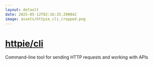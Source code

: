 ```yaml
---
layout: default
date: 2025-05-12T02:16:33.290842
image: assets/httpie_cli_cropped.png
---
```


# [httpie/cli](https://github.com/httpie/cli)

Command-line tool for sending HTTP requests and working with APIs

